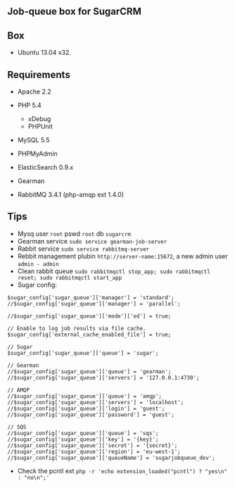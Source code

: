 ## Job-queue box for SugarCRM

## Box
* Ubuntu 13.04 x32.

## Requirements
* Apache 2.2
* PHP 5.4
  * xDebug
  * PHPUnit
* MySQL 5.5
* PHPMyAdmin
* ElasticSearch 0.9.x

* Gearman
* RabbitMQ 3.4.1 (php-amqp ext 1.4.0)

## Tips
* Mysq user `root` pswd `root` db `sugarcrm` 
* Gearman service `sudo service gearman-job-server`
* Rabbit service `sudo service rabbitmq-server`
* Rebbit management plubin `http://server-name:15672`, a new admin user `admin - admin`
* Clean rabbit queue `sudo rabbitmqctl stop_app; sudo rabbitmqctl reset; sudo rabbitmqctl start_app`
* Sugar config:
```
$sugar_config['sugar_queue']['manager'] = 'standard';
//$sugar_config['sugar_queue']['manager'] = 'parallel';

//$sugar_config['sugar_queue']['mode']['od'] = true;

// Enable to log job results via file cache.
$sugar_config['external_cache_enabled_file'] = true;

// Sugar
$sugar_config['sugar_queue']['queue'] = 'sugar';

// Gearman
//$sugar_config['sugar_queue']['queue'] = 'gearman';
//$sugar_config['sugar_queue']['servers'] = '127.0.0.1:4730';

// AMQP
//$sugar_config['sugar_queue']['queue'] = 'amqp';
//$sugar_config['sugar_queue']['servers'] = 'localhost';
//$sugar_config['sugar_queue']['login'] = 'guest';
//$sugar_config['sugar_queue']['password'] = 'guest';

// SQS
//$sugar_config['sugar_queue']['queue'] = 'sqs';
//$sugar_config['sugar_queue']['key'] = '{key}';
//$sugar_config['sugar_queue']['secret'] = '{secret}';
//$sugar_config['sugar_queue']['region'] = 'eu-west-1';
//$sugar_config['sugar_queue']['queueName'] = 'sugarjobqueue_dev';
```
* Check the pcntl ext `php -r 'echo extension_loaded("pcntl") ? "yes\n" : "no\n";'`
